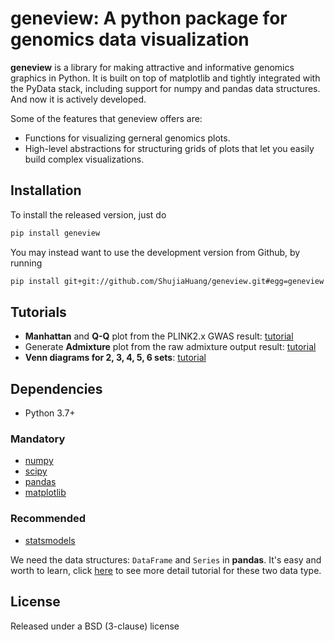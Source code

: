geneview: A python package for genomics data visualization
==========================================================

**geneview** is a library for making attractive and informative genomics graphics in Python.
It is built on top of matplotlib and tightly integrated with the PyData stack, including
support for numpy and pandas data structures. And now it is actively developed.

Some of the features that geneview offers are:

- Functions for visualizing gerneral genomics plots.
- High-level abstractions for structuring grids of plots that let you easily build complex visualizations.


Installation
------------

To install the released version, just do

```bash
pip install geneview
```

You may instead want to use the development version from Github, by
running

```bash
pip install git+git://github.com/ShujiaHuang/geneview.git#egg=geneview
```

Tutorials
---------

-   **Manhattan** and **Q-Q** plot from the PLINK2.x GWAS result:
    [tutorial](./docs/tutorial/gwas_plot.ipynb)
-   Generate **Admixture** plot from the raw admixture output result:
    [tutorial](./docs/tutorial/admixture.ipynb)
-   **Venn diagrams for 2, 3, 4, 5, 6 sets**:
    [tutorial](./docs/tutorial/venn.ipynb)

Dependencies
------------

-   Python 3.7+

### Mandatory

-   [numpy](http://www.numpy.org/)
-   [scipy](http://www.scipy.org/)
-   [pandas](http://pandas.pydata.org/)
-   [matplotlib](http://matplotlib.org/)

### Recommended

-   [statsmodels](http://statsmodels.sourceforge.net/)

We need the data structures: `DataFrame` and `Series` in **pandas**.
It\'s easy and worth to learn, click
[here](http://pda.readthedocs.org/en/latest/chp5.html) to see more
detail tutorial for these two data type.

License
-------

Released under a BSD (3-clause) license
